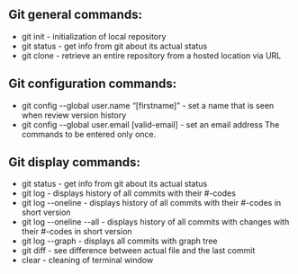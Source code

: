 ## Git general commands:

- git init - initialization of local repository
- git status - get info from git about its actual status
- git clone - retrieve an entire repository from a hosted location via URL
## Git configuration commands:

* git config --global user.name “[firstname]” - set a name that is seen when review version history
* git config --global user.email [valid-email] - set an email address
The commands to be entered only once.
## Git display commands:

- git status - get info from git about its actual status
- git log - displays history of all commits with their #-codes
- git log --oneline - displays history of all commits with their #-codes in short version
- git log --oneline --all - displays history of all commits with changes with their #-codes in short version
- git log --graph - displays all commits with graph tree
- git diff - see difference between actual file and the last commit 
- clear - cleaning of terminal window
